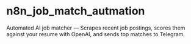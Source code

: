 # n8n_job_match_autmation
Automated AI job matcher — Scrapes recent job postings, scores them against your resume with OpenAI, and sends top matches to Telegram.
